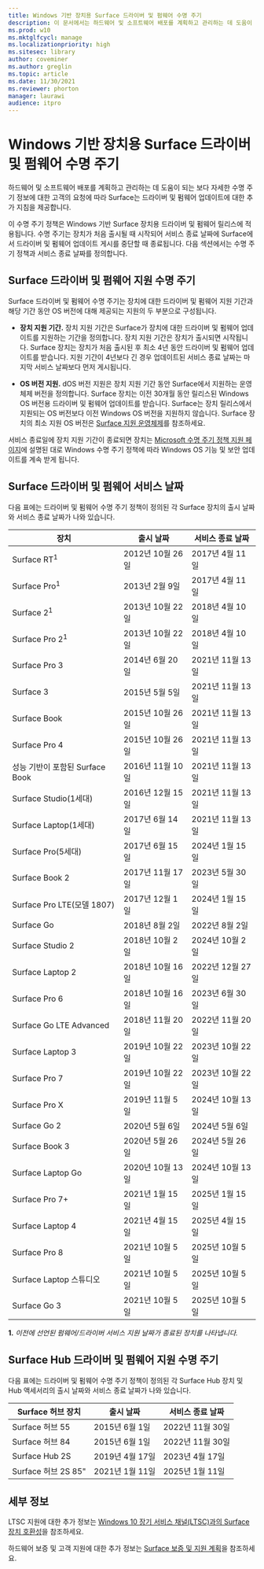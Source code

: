```yaml
---
title: Windows 기반 장치용 Surface 드라이버 및 펌웨어 수명 주기
description: 이 문서에서는 하드웨어 및 소프트웨어 배포를 계획하고 관리하는 데 도움이 되는 자세한 수명 주기 정보를 제공합니다.
ms.prod: w10
ms.mktglfcycl: manage
ms.localizationpriority: high
ms.sitesec: library
author: coveminer
ms.author: greglin
ms.topic: article
ms.date: 11/30/2021
ms.reviewer: phorton
manager: laurawi
audience: itpro
---
```


# <a name="surface-driver-and-firmware-lifecycle-for-windows-based-devices"></a>Windows 기반 장치용 Surface 드라이버 및 펌웨어 수명 주기
 
하드웨어 및 소프트웨어 배포를 계획하고 관리하는 데 도움이 되는 보다 자세한 수명 주기 정보에 대한 고객의 요청에 따라 Surface는 드라이버 및 펌웨어 업데이트에 대한 추가 지침을 제공합니다.
 
이 수명 주기 정책은 Windows 기반 Surface 장치용 드라이버 및 펌웨어 릴리스에 적용됩니다. 수명 주기는 장치가 처음 출시될 때 시작되어 서비스 종료 날짜에 Surface에서 드라이버 및 펌웨어 업데이트 게시를 중단할 때 종료됩니다. 다음 섹션에서는 수명 주기 정책과 서비스 종료 날짜를 정의합니다.

## <a name="surface-driver-and-firmware-support-lifecycle"></a>Surface 드라이버 및 펌웨어 지원 수명 주기
 
Surface 드라이버 및 펌웨어 수명 주기는 장치에 대한 드라이버 및 펌웨어 지원 기간과 해당 기간 동안 OS 버전에 대해 제공되는 지원의 두 부분으로 구성됩니다.

- **장치 지원 기간.** 장치 지원 기간은 Surface가 장치에 대한 드라이버 및 펌웨어 업데이트를 지원하는 기간을 정의합니다. 장치 지원 기간은 장치가 출시되면 시작됩니다. Surface 장치는 장치가 처음 출시된 후 최소 4년 동안 드라이버 및 펌웨어 업데이트를 받습니다. 지원 기간이 4년보다 긴 경우 업데이트된 서비스 종료 날짜는 마지막 서비스 날짜보다 먼저 게시됩니다.

- **OS 버전 지원.** dOS 버전 지원은 장치 지원 기간 동안 Surface에서 지원하는 운영 체제 버전을 정의합니다. Surface 장치는 이전 30개월 동안 릴리스된 Windows OS 버전용 드라이버 및 펌웨어 업데이트를 받습니다. Surface는 장치 릴리스에서 지원되는 OS 버전보다 이전 Windows OS 버전을 지원하지 않습니다. Surface 장치의 최소 지원 OS 버전은 [Surface 지원 운영체제](https://support.microsoft.com/help/2858199/surface-supported-operating-systems)를 참조하세요.  

 
서비스 종료일에 장치 지원 기간이 종료되면 장치는 [Microsoft 수명 주기 정책 지원 페이지](https://support.microsoft.com/hub/4095338/microsoft-lifecycle-policy)에 설명된 대로 Windows 수명 주기 정책에 따라 Windows OS 기능 및 보안 업데이트를 계속 받게 됩니다.
 

## <a name="surface-driver-and-firmware-servicing-dates"></a>Surface 드라이버 및 펌웨어 서비스 날짜

다음 표에는 드라이버 및 펌웨어 수명 주기 정책이 정의된 각 Surface 장치의 출시 날짜와 서비스 종료 날짜가 나와 있습니다.
 

 장치                             | 출시 날짜 | 서비스 종료 날짜 |
| ---------------------------------- | ------------ | --------------------- |
| Surface RT<sup>1</sup>             | 2012년 10월 26일   | 2017년 4월 11일             |
| Surface Pro<sup>1</sup>            | 2013년 2월 9일     | 2017년 4월 11일             |
| Surface 2<sup>1</sup>              | 2013년 10월 22일   | 2018년 4월 10일             |
| Surface Pro 2<sup>1</sup>          | 2013년 10월 22일   | 2018년 4월 10일             |
| Surface Pro 3                      | 2014년 6월 20일    | 2021년 11월 13일            |
| Surface 3                          | 2015년 5월 5일     | 2021년 11월 13일            |
| Surface Book                       | 2015년 10월 26일   | 2021년 11월 13일            |
| Surface Pro 4                      | 2015년 10월 26일   | 2021년 11월 13일            |
| 성능 기반이 포함된 Surface Book | 2016년 11월 10일   | 2021년 11월 13일            |
| Surface Studio(1세대)           | 2016년 12월 15일   | 2021년 11월 13일            |
| Surface Laptop(1세대)           | 2017년 6월 14일    | 2021년 11월 13일            |
| Surface Pro(5세대)              | 2017년 6월 15일    | 2024년 1월 15일            |
| Surface Book 2                     | 2017년 11월 17일   | 2023년 5월 30일            |
| Surface Pro LTE(모델 1807)       | 2017년 12월 1일    | 2024년 1월 15일             |
| Surface Go                         | 2018년 8월 2일     | 2022년 8월 2일              |
| Surface Studio 2                   | 2018년 10월 2일    | 2024년 10월 2일             |
| Surface Laptop 2                   | 2018년 10월 16일   | 2022년 12월 27일            |
| Surface Pro 6                      | 2018년 10월 16일   | 2023년 6월 30일           |
| Surface Go LTE Advanced       | 2018년 11월 20일   | 2022년 11월 20일            |
| Surface Laptop 3                   | 2019년 10월 22일   | 2023년 10월 22일            |
| Surface Pro 7                      | 2019년 10월 22일   | 2023년 10월 22일            |
| Surface Pro X                      | 2019년 11월 5일    | 2024년 10월 13일             |
| Surface Go 2                       | 2020년 5월 6일     | 2024년 5월 6일              |
| Surface Book 3                     | 2020년 5월 26일    | 2024년 5월 26일             |
| Surface Laptop Go                  | 2020년 10월 13일   | 2024년 10월 13일            |
| Surface Pro 7+                     | 2021년 1월 15일 | 2025년 1월 15일 |
| Surface Laptop 4                   | 2021년 4월 15일   | 2025년 4월 15일 |
| Surface Pro 8                      | 2021년 10월 5일   |2025년 10월 5일|
| Surface Laptop 스튜디오              | 2021년 10월 5일   |2025년 10월 5일|
| Surface Go 3                       | 2021년 10월 5일   |2025년 10월 5일|

 **1.** *이전에 선언된 펌웨어/드라이버 서비스 지원 날짜가 종료된 장치를 나타냅니다.*

## <a name="surface-hub-driver-and-firmware-support-lifecycle"></a>Surface Hub 드라이버 및 펌웨어 지원 수명 주기

다음 표에는 드라이버 및 펌웨어 수명 주기 정책이 정의된 각 Surface Hub 장치 및 Hub 액세서리의 출시 날짜와 서비스 종료 날짜가 나와 있습니다.
 

| Surface 허브 장치     | 출시 날짜              | 서비스 종료 날짜   |
| ---------------------- | ------------------------- | ---------------------------- |
| Surface 허브 55         | 2015년 6월 1일              | 2022년 11월 30일 |
| Surface 허브 84         | 2015년 6월 1일              | 2022년 11월 30일 |
| Surface Hub 2S         | 2019년 4월 17일            | 2023년 4월 17일    |
| Surface 허브 2S 85"     | 2021년 1월 11일          | 2025년 1월 11일  | 
 
## <a name="learn-more"></a>세부 정보

LTSC 지원에 대한 추가 정보는 [Windows 10 장기 서비스 채널(LTSC)과의 Surface 장치 호환성](surface-device-compatibility-with-windows-10-ltsc.md)을 참조하세요.

하드웨어 보증 및 고객 지원에 대한 추가 정보는 [Surface 보증 및 지원 계획](https://www.microsoft.com/surface/business/warranty-service-offerings-and-support)을 참조하세요.
